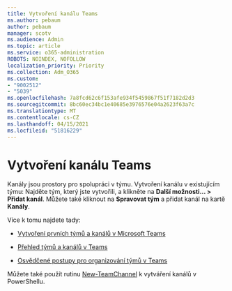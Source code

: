 ```yaml
---
title: Vytvoření kanálu Teams
ms.author: pebaum
author: pebaum
manager: scotv
ms.audience: Admin
ms.topic: article
ms.service: o365-administration
ROBOTS: NOINDEX, NOFOLLOW
localization_priority: Priority
ms.collection: Adm_O365
ms.custom:
- "9002512"
- "5039"
ms.openlocfilehash: 7a8fcd62c6f153afe934f5459867f51f7182d2d3
ms.sourcegitcommit: 8bc60ec34bc1e40685e3976576e04a2623f63a7c
ms.translationtype: MT
ms.contentlocale: cs-CZ
ms.lasthandoff: 04/15/2021
ms.locfileid: "51816229"
---
```

# <a name="create-a-teams-channel"></a>Vytvoření kanálu Teams

Kanály jsou prostory pro spolupráci v týmu. Vytvoření kanálu v existujícím týmu: Najděte tým, který jste vytvořili, a klikněte na **Další možnosti... > Přidat kanál**. Můžete také kliknout na **Spravovat tým** a přidat kanál na kartě **Kanály**.

Více k tomu najdete tady:

- [Vytvoření prvních týmů a kanálů v Microsoft Teams](https://docs.microsoft.com/MicrosoftTeams/get-started-with-teams-create-your-first-teams-and-channels)

- [Přehled týmů a kanálů v Teams](https://docs.microsoft.com/microsoftteams/teams-channels-overview)

- [Osvědčené postupy pro organizování týmů v Teams](https://docs.microsoft.com/MicrosoftTeams/best-practices-organizing)

Můžete také použít rutinu [New-TeamChannel](https://docs.microsoft.com/powershell/module/teams/new-teamchannel?view=teams-ps) k vytváření kanálů v PowerShellu. 
